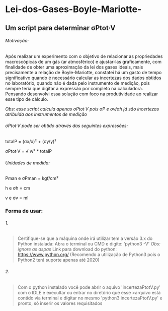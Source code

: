 # Lei-dos-Gases-Boyle-Mariotte-
## Um script para determinar σPtot·V

###### Motivação: 
Após realizar um experimento com o objetivo de relacionar as propriedades macroscópicas de um gás (ar atmosférico) e ajustar-las graficamente, com finalidade de obter uma aproximação da lei dos gases ideais, mais precisamente a relação de Boyle-Mariotte, constatei há um gasto de tempo significativo quando é necessário calcular as incertezas dos dados obtidos no laboratório, quando não é dada pelo instrumento de medição, pois sempre teria que digitar a expressão por completo na calculadora. Pensando desenvolvi essa solução com foco na produtividade ao realizar esse tipo de cálculo.

*Obs: esse script calcula apenas σPtot·V pois σP e σv/σh já são incertezas atribuida aos instrumentos de medição*


###### σPtot·V pode ser obtido através das seguintes expressões:

totalP = (σx/x)² + (σy/y)²

σPtot·V = √ w² * totalP

###### Unidades de medida: 
Pman e σPman = kgf/cm²

h e σh = cm

v e σv = ml

### Forma de usar: 
###### 1. 
>Certifique-se que a máquina onde irá utilizar tem a versão 3.x do Python instalada:
> Abra o terminal ou CMD e digite: 'python3 -V' *Obs: ignore as aspas*
> Link para download do python: https://www.python.org/
>(Recomendo a utilização de Python3 pois o Python2 terá suporte apenas até 2020)

###### 2. 
>Com o python instalado você pode abrir o aquivo 'incertezaPtotV.py' com o IDLE e execultar ou entrar no diretório que esse >arquivo está contido via terminal e digitar no mesmo 'python3 incertezaPtotV.py' e pronto, só inserir os valores requisitados
